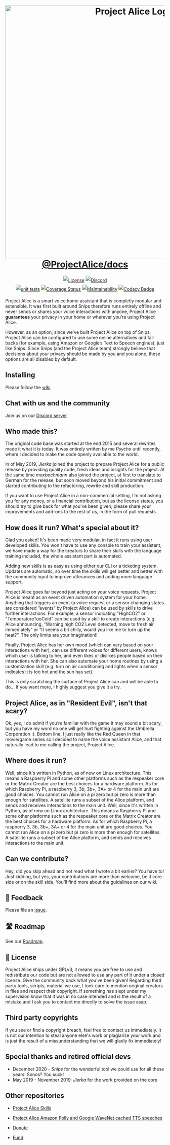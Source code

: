 <h1 align=center style="max-width: 100%;">
  <a href="https://project-alice-assistant.github.io/docs/"><img width="800" alt="Project Alice Logo" src="https://raw.githubusercontent.com/project-alice-assistant/docs/master/docs/.vuepress/public/projectalice.png"></a><br/>
  <a href="https://project-alice-assistant.github.io/docs/">@ProjectAlice/docs</a>
</h1>

<p align=center style="line-height: 2;">
  <a href="LICENSE" target="_blank"><img src="https://img.shields.io/github/license/project-alice-assistant/ProjectAlice" alt="License" /></a>
  <a href="https://discord.gg/Jfcj355" target="_blank"><img alt="Discord" src="https://img.shields.io/discord/579345007518154752?logo=discord"></a><br/>
  <a href="https://github.com/project-alice-assistant/ProjectAlice/actions" target="_blank"><img alt="unit tests" src="https://github.com/project-alice-assistant/ProjectAlice/workflows/Unit%20Tests/badge.svg"></a>
  <a href="https://coveralls.io/github/project-alice-assistant/ProjectAlice?branch=HEAD" target="_blank"><img alt="Coverage Status" src="https://coveralls.io/repos/github/project-alice-assistant/ProjectAlice/badge.svg?branch=HEAD"></a>
  <a href="https://codeclimate.com/github/project-alice-assistant/ProjectAlice/maintainability" target="_blank"><img alt="Maintainability" src="https://api.codeclimate.com/v1/badges/ab9aa78508dcccc85b12/maintainability"></a>
  <a href="https://www.codacy.com/manual/project-alice-assistant/ProjectAlice?utm_source=github.com&amp;utm_medium=referral&amp;utm_content=project-alice-assistant/ProjectAlice&amp;utm_campaign=Badge_Grade" target="_blank"><img alt="Codacy Badge" src="https://api.codacy.com/project/badge/Grade/55399302e9614fb18a354fb9345dff29"></a>
</p>

Project Alice is a smart voice home assistant that is completly modular and extensible. It was first built around Snips therefore runs entirely offline and never sends or shares your voice interactions with anyone, Project Alice **guarantees** your privacy in your home or wherever you’re using Project Alice.

However, as an option, since we've built Project Alice on top of Snips, Project Alice can be configured to use some online alternatives and fall backs (for example, using Amazon or Google’s Text to Speech engines), just like Snips. Since Snips (and the Project Alice team) strongly believe that decisions about your privacy should be made by you and you alone, these options are all disabled by default.

## Installing
Please follow the [wiki](https://github.com/project-alice-assistant/ProjectAlice/wiki/Installing)

## Chat with us and the community
Join us on our [Discord server](https://discord.gg/Jfcj355)


## Who made this?
The original code base was started at the end 2015 and several rewrites made it what it is today. It was entirely written by me *Psycho* until recently, where I decided to make the code openly available to the world. 

In of May 2019, *Jierka* joined the project to prepare Project Alice for a public release by providing quality code, fresh ideas and insights for the project. At the same time *maxbachmann* also joined the project, at first to translate to German for the release, but soon moved beyond his initial commitment and started contributing to the refactoring, rewrite and skill production.

If you want to use Project Alice in a non-commercial setting, I’m not asking you for any money, or a financial contribution, but as the license states, you should try to give back for what you've been given; please share your improvements and add-ons to the rest of us, in the form of pull requests.

## How does it run? What's special about it?
Glad you asked! It's been made very modular, in fact it runs using user developed skills. You won't have to use any console to train your assistant, we have made a way for the creators to share their skills with the language training included, the whole assistant part is automated.

Adding new skills is as easy as using either our CLI or a ticketing system. Updates are automatic, so over time the skills will get better and better with the community input to improve utterances and adding more language support.

Project Alice goes far beyond just acting on your voice requests.  Project Alice is meant as an event driven automation system for your home.  Anything that triggers an event (a voice request or a sensor changing states are considered “events” by Project Alice) can be used by skills to drive further interactions.  For example, a sensor indicating "HighCO2" or "TemperatureTooCold" can be used by a skill to create interactions (e.g. Alice announcing, “Warning high CO2 Level detected, move to fresh air immediately” or “It seems a bit chilly, would you like me to turn up the heat?”.  The only limits are your imagination!!

Finally, Project Alice has her own mood (which can vary based on your interactions with her), can use different voices for different users, knows which user is talking to her, and even likes or dislikes people based on their interactions with her. She can also automate your home routines by using a customization skill (e.g. turn on air conditioning and lights when a sensor indicates it is too hot and the sun has set).

This is only scratching the surface of Project Alice can and will be able to do... If you want more, I highly suggest you give it a try.


## Project Alice, as in "Resident Evil", isn't that scary?
Ok, yes, I do admit if you’re familiar with the game it may sound a bit scary, but you have my word no one will get hurt fighting against the Umbrella Corporation :). Bottom line, I just really like the Red Queen in that movie/game series so I decided to name the voice assistant Alice, and that naturally lead to me calling the project, Project Alice.


## Where does it run?
Well, since it's written in Python, as of now on Linux architecture. This means a Raspberry Pi and some other platforms such as the respeaker core or the Matrix Creator are the best choices for a hardware platform. As for which Raspberry Pi, a raspberry 3, 3b, 3b+, 3A+ or 4 for the main unit are good choices. You cannot run Alice on a pi zero but pi zero is more than enough for satellites. A satellite runs a subset of the Alice platform, and sends and receives interactions to the main unit.
Well, since it's written in Python, as of now on Linux architecture. This means a Raspberry Pi and some other platforms such as the respeaker core or the Matrix Creator are the best choices for a hardware platform. As for which Raspberry Pi, a raspberry 3, 3b, 3b+, 3A+ or 4 for the main unit are good choices. You cannot run Alice on a pi zero but pi zero is more than enough for satellites. A satellite runs a subset of the Alice platform, and sends and receives interactions to the main unit.


## Can we contribute?
Hey, did you skip ahead and not read what I wrote a bit earlier? You have to! Just kidding, but yes, your contributions are more than welcome, be it core side or on the skill side. You'll find more about the guidelines on our wiki.

## 📝 Feedback
Please file an [Issue](https://github.com/project-alice-assistant/ProjectAlice/issues).

## 🛣️ Roadmap
See our [Roadmap](https://github.com/project-alice-assistant/ProjectAlice/milestones).

## 📜 License
Project Alice ships under GPLv3, it means you are free to use and redistribute our code but are not allowed to use any part of it under a closed license. Give the community back what you've been given!
Regarding third party tools, scripts, material we use, I took care to mention original creators in files and respect their copyright. If something has slept under my supervision know that it was in no case intended and is the result of a mistake and I ask you to contact me directly to solve the issue asap.

## Third party copyrights
If you see or find a copyright breach, feel free to contact us immediately. It is not our intention to steal anyone else's work or plagiarize your work and is just the result of a missunderstanding that we will gladly fix immediately!


## Special thanks and retired official devs
-   December 2020 - *Snips* for the wonderful tool we could use for all these years! Sonos? You suck!
-   May 2019 - November 2019: *Jierka* for the work provided on the core


## Other repositories
-   [Project Alice Skills](https://github.com/project-alice-assistant/ProjectAliceSkills)
-   [Project Alice Amazon Polly and Google WaveNet cached TTS speeches](https://github.com/project-alice-assistant/ProjectAliceCachedSpeeches)

-   [Donate](https://paypal.me/Psychokiller1888)
-   [Fund](https://liberapay.com/Psycho)
